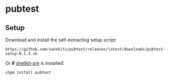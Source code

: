 # pubtest

## Setup

Download and install the self-extracting setup script:

    https://github.com/sanekits/pubtest/releases/latest/downloads/pubtest-setup-0.1.3.sh

Or **if** [shellkit-pm](https://github.com/sanekits/shellkit-pm) is installed:

    shpm install pubtest

##
